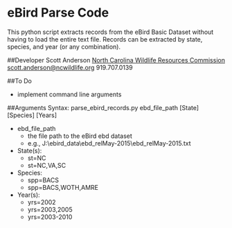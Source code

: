 eBird Parse Code
================

This python script extracts records from the eBird Basic Dataset without having to load the entire text file. Records can be extracted by state, species, and year (or any combination). 

##Developer
Scott Anderson
[North Carolina Wildlife Resources Commission](http://www.ncwildlife.org)
[scott.anderson@ncwildlife.org](mailto:scott.anderson@ncwildlife.org)
919.707.0139

##To Do
- implement command line arguments

##Arguments
Syntax: parse_ebird_records.py ebd_file_path \[State\] \[Species\] \[Years\]
- ebd_file_path
    + the file path to the eBird ebd dataset
    + e.g., J:\\ebird_data\\ebd_relMay-2015\\ebd_relMay-2015.txt 
- State(s):
    + st=NC
    + st=NC,VA,SC
- Species:
    + spp=BACS
    + spp=BACS,WOTH,AMRE
- Year(s):
    + yrs=2002
    + yrs=2003,2005
    + yrs=2003-2010


